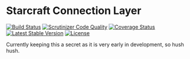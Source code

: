 Starcraft Connection Layer
==========================

[![Build Status](https://travis-ci.org/petrepatrasc/starcraft-connection-layer.svg?branch=master)](https://travis-ci.org/petrepatrasc/starcraft-connection-layer)
[![Scrutinizer Code Quality](https://scrutinizer-ci.com/g/petrepatrasc/starcraft-connection-layer/badges/quality-score.png?s=1b8361149838115ff6fd189436e769ccc9ffa649)](https://scrutinizer-ci.com/g/petrepatrasc/starcraft-connection-layer/)
[![Coverage Status](https://coveralls.io/repos/petrepatrasc/starcraft-connection-layer/badge.png?branch=master)](https://coveralls.io/r/petrepatrasc/starcraft-connection-layer?branch=master)
[![Latest Stable Version](https://poser.pugx.org/petrepatrasc/starcraft-connection-layer/v/stable.png)](https://packagist.org/packages/petrepatrasc/starcraft-connection-layer)
[![License](https://poser.pugx.org/petrepatrasc/starcraft-connection-layer/license.png)](https://packagist.org/packages/petrepatrasc/starcraft-connection-layer)

Currently keeping this a secret as it is very early in development, so hush hush.